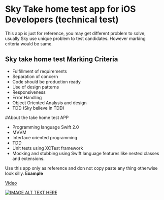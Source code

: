 # Sky Take home test app for iOS Developers (technical test)
This app is just for reference, you may get different problem to solve, usually Sky use unique problem to test candidates. However marking criteria would be same.

## Sky take home test Marking Criteria 
* Fulfillment of requirements
* Separation of concern
* Code should be production ready 
* Use of design patterns
* Responsiveness
* Error Handling
* Object Oriented Analysis and design
* TDD (Sky believe in TDD)   

#About the take home test APP
* Programming language Swift 2.0
* MVVM
* Interface oriented programming
* TDD
* Unit tests using XCTest framework
* Mocking and stubbing using Swift language features like nested classes and extensions.

Use this app only as reference and don not copy paste any thing otherwise look silly.
**Example**

[Video](https://youtu.be/90Sb0aCMYV8)

[![IMAGE ALT TEXT HERE](http://img.youtube.com/vi/90Sb0aCMYV8/2.jpg)](https://youtu.be/90Sb0aCMYV8)
